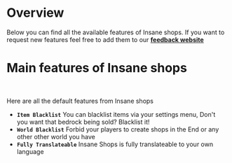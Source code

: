 # Overview
Below you can find all the available features of Insane shops. If you want to request new features feel free to add them to our **[feedback website](https://feedback.techscode.com/t/insaneshops)**
<br>

# Main features of Insane shops
<br>

Here are all the default features from Insane shops
<br>

* **`Item Blacklist`**
  You can blacklist items via your settings menu, Don't you want that bedrock being sold? Blacklist it!
* **`World Blacklist`**
  Forbid your players to create shops in the End or any other other world you have
* **`Fully Translateable`**
  Insane Shops is fully translateable to your own language